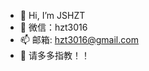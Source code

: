 - 👋 Hi, I’m JSHZT
- 👀 微信：hzt3016
- 📫 邮箱: hzt3016@gmail.com
- 💞️ 请多多指教！！

<!---
JSHZT/JSHZT is a ✨ special ✨ repository because its `README.md` (this file) appears on your GitHub profile.
You can click the Preview link to take a look at your changes.
--->
